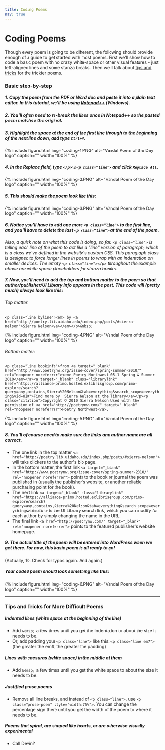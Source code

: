 ```yaml
---
title: Coding Poems
nav: true
--- 
```


# <i style='color:black;' class='fa fa-align-left'></i> Coding Poems

Though every poem is going to be different, the following should provide enough of a guide to get started with most poems. First we'll show how to code a basic poem with no crazy white-space or other visual features - just left-aligned lines and some stanza breaks. Then we'll talk about <a href="#tips">tips and tricks</a> for the trickier poems.

### Basic step-by-step

##### 1. Copy the poem from the PDF or Word doc and paste it into a plain text editor. In this tutorial, we'll be using <a href="https://notepad-plus-plus.org/downloads/">Notepad++</a> (Windows).

##### 2. You'll often need to re-break the lines once in Notepad++ so the pasted poem matches the original.

##### 3. Highlight the space at the end of the first line through to the beginning of the next line down, and type `Ctrl+H`.
{% include figure.html img="coding-1.PNG" alt="Vandal Poem of the Day logo" caption="" width="100%" %}

##### 4. In the Replace field, type `</p>\n<p class="line">` and click `Replace All`. 
{% include figure.html img="coding-2.PNG" alt="Vandal Poem of the Day logo" caption="" width="100%" %}

##### 5. This should make the poem look like this:
{% include figure.html img="coding-3.PNG" alt="Vandal Poem of the Day logo" caption="" width="100%" %}

##### 6. Notice you'll have to add one more `<p class="line">` to the first line, and you'll have to delete the last `<p class="line">` at the end of the poem.

*Also, a quick note on what this code is doing, so far: `<p class="line">` is telling each line of the poem to act like a "line" version of paragraph, which is a class we've defined in the website's custom CSS. This paragraph class is designed to force longer lines in poems to wrap with an indentation on smaller devices. The empty `<p class="line"></p>` throughout the example above are white space placeholders for stanza breaks.*

##### 7. Now, you'll need to add the top and bottom matter to the poem so that author/publisher/UI Library info appears in the post. This code will (pretty much) always look like this:

###### Top matter:

`<p class="line byline"><em> by <a href="http://poetry.lib.uidaho.edu/index.php/poets/#sierra-nelson">Sierra Nelson</a></em></p>&nbsp;`

{% include figure.html img="coding-4.PNG" alt="Vandal Poem of the Day logo" caption="" width="100%" %}

###### Bottom matter:

`<p class="line bookinfo">from <a target="_blank" href="http://www.poetrynw.org/issue-cover/spring-summer-2010/" rel="noopener noreferrer"><em> Poetry Northwest 05.1 Spring & Summer 2010</em></a><a target="_blank" class="librarylink" href="https://alliance-primo.hosted.exlibrisgroup.com/primo-explore/search?query=any,contains,Sierra%20Nelson&tab=everything&search_scope=everything&vid=UID">Find more by  Sierra Nelson at the library</a></p><p class="citation">Copyright © 2010 Sierra Nelson Used with the permission of <a href="http://poetrynw.com/" target="_blank" rel="noopener noreferrer">Poetry Northwest</a>.`

{% include figure.html img="coding-5.PNG" alt="Vandal Poem of the Day logo" caption="" width="100%" %}

##### 8. You'll of course need to make sure the links and author name are all correct.
- The one link in the top matter `<a href="http://poetry.lib.uidaho.edu/index.php/poets/#sierra-nelson">` will take clickers to the author's bio page. 
- In the bottom matter, the first link `<a target="_blank" href="http://www.poetrynw.org/issue-cover/spring-summer-2010/" rel="noopener noreferrer">` points to the book or journal the poem was published in (usually the publisher's website, or another reliable purchasing point for the book).
- The next link `<a target="_blank" class="librarylink" href="https://alliance-primo.hosted.exlibrisgroup.com/primo-explore/search?query=any,contains,Sierra%20Nelson&tab=everything&search_scope=everything&vid=UID">` is the UI Library search link, which you can modify for each author by simply changing the name in the URL.
- The final link `<a href="http://poetrynw.com/" target="_blank" rel="noopener noreferrer">` points to the featured publisher's website homepage.

##### 9. The actual title of the poem will be entered into WordPress when we get there. For now, this basic poem is all ready to go!



(Actually, 10. Check for typos again. And again.)

##### Your coded poem should look something like this: 

{% include figure.html img="coding-6.PNG" alt="Vandal Poem of the Day logo" caption="" width="100%" %}

<hr>

<a id="tips">

### Tips and Tricks for More Difficult Poems

##### Indented lines (white space at the beginning of the line)
- Add `&emsp;` a few times until you get the indentation to about the size it needs to be.
- Or, add padding your `<p class="line">` like this: `<p class="line em7">` (the greater the em#, the greater the padding)

##### Lines with caesuras (white space) in the middle of them 
- Add `&emsp;` a few times until you get the white space to about the size it needs to be.

##### Justified prose poems

- Remove all line breaks, and instead of `<p class="line">`, use `<p class="prose-poem" style="width:75%">`. You can change the percentage sign there until you get the width of the poem to where it needs to be.

##### Poems that spiral, are shaped like hearts, or are otherwise visually experimental
- Call Devin?